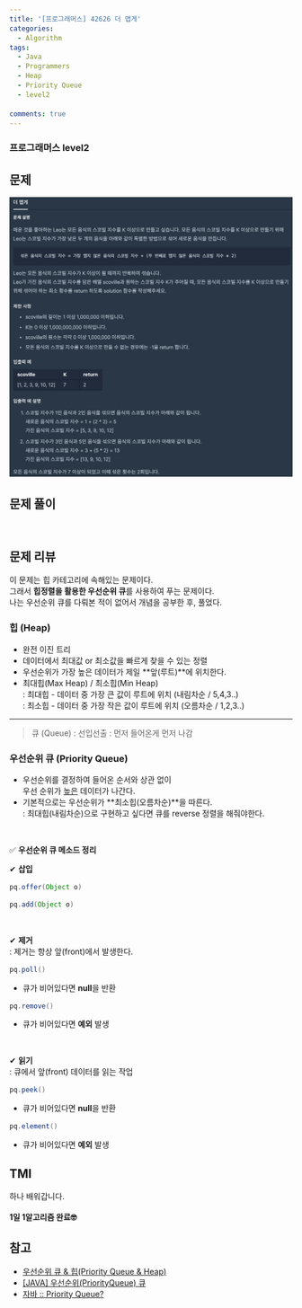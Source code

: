 ```yaml
---
title: '[프로그래머스] 42626 더 맵게'
categories:
  - Algorithm
tags:
  - Java
  - Programmers
  - Heap
  - Priority Queue
  - level2

comments: true 
---
```

### 프로그래머스 level2

## 문제
 <a href="/assets/images/P42626.png"><img src="/assets/images/P42626.png"></a>
 <br/>

## 문제 풀이
<script src="https://gist.github.com/kyeahen/69eb75725452df53660206cfc448cf32.js"></script>
<br/>

## 문제 리뷰

이 문제는 힙 카테고리에 속해있는 문제이다. <br>
그래서 **힙정렬을 활용한 우선순위 큐**를 사용하여 푸는 문제이다. <br>
나는 우선순위 큐를 다뤄본 적이 없어서 개념을 공부한 후, 풀었다. <br>

### 힙 (Heap)
- 완전 이진 트리 <br>
- 데이터에서 최대값 or 최소값을 빠르게 찾을 수 있는 정렬 <br> 
- 우선순위가 가장 높은 데이터가 제일 **앞(루트)**에 위치한다. <br>
- 최대힙(Max Heap) / 최소힙(Min Heap) <br>
: 최대힙 - 데이터 중 가장 큰 값이 루트에 위치 (내림차순 / 5,4,3..) <br>
: 최소힙 - 데이터 중 가장 작은 값이 루트에 위치 (오름차순 / 1,2,3..) <br>

---

> 큐 (Queue) : 선입선출
: 먼저 들어온게 먼저 나감

### 우선순위 큐 (Priority Queue) 
- 우선순위를 결정하여 들어온 순서와 상관 없이 <br>
우선 순위가 <u>높은</u> 데이터가 나간다. <br>
- 기본적으로는 우선순위가 **최소힙(오름차순)**을 따른다.  <br>
: 최대힙(내림차순)으로 구현하고 싶다면 큐를 reverse 정렬을 해줘야한다. <br>

<br>

✅ **우선순위 큐 메소드 정리** <br>

✔︎ **삽입** <br>

~~~ java
pq.offer(Object o)
~~~

~~~ java
pq.add(Object o)
~~~

<br>

✔︎ **제거** <br>
: 제거는 항상 앞(front)에서 발생한다. <br>

~~~ java
pq.poll()
~~~
- 큐가 비어있다면 **null**을 반환

~~~ java
pq.remove()
~~~
- 큐가 비어있다면 **예외** 발생

<br> 

✔︎ **읽기** <br>
: 큐에서 앞(front) 데이터를 읽는 작업 <br>

~~~ java
pq.peek()
~~~
- 큐가 비어있다면 **null**을 반환

~~~ java
pq.element()
~~~
- 큐가 비어있다면 **예외** 발생

## TMI

하나 배워갑니다.<br>
<br/>
**1일 1알고리즘 완료🤓**

## 참고
- <a href = "https://codingstarter.tistory.com/18"> 우선순위 큐 & 힙(Priority Queue & Heap)</a>
- <a href = "http://asuraiv.blogspot.com/2015/11/java-priorityqueue.html"> [JAVA] 우선순위(PriorityQueue) 큐</a>
- <a href = "https://woovictory.github.io/2018/03/19/JavaCollectionPriorityQueue/"> 자바 :: Priority Queue?</a>

